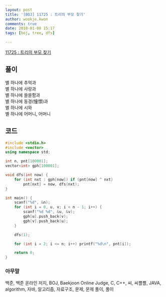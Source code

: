 ```yaml
---
layout: post
title: '[BOJ] 11725 : 트리의 부모 찾기'
author: wookje.kwon
comments: true
date: 2018-01-08 15:17
tags: [boj, tree, dfs]

---
```


[11725 : 트리의 부모 찾기](https://www.acmicpc.net/problem/11725)

## 풀이

별 하나에 추억과  
별 하나에 사랑과  
별 하나에 쓸쓸함과  
별 하나에 동경(憧憬)과  
별 하나에 시와  
별 하나에 어머니, 어머니  

## 코드

```cpp
#include <stdio.h>
#include <vector>
using namespace std;

int n, pnt[100001];
vector<int> gph[100001];

void dfs(int now) {
	for (int nxt : gph[now]) if (pnt[now] ^ nxt)
		pnt[nxt] = now, dfs(nxt);
}

int main() {
	scanf("%d", &n);
	for (int i = 0, u, v; i < n - 1; i++) {
		scanf("%d %d", &u, &v);
		gph[u].push_back(v);
		gph[v].push_back(u);
	}

	dfs(1);

	for (int i = 2; i <= n; i++) printf("%d\n", pnt[i]);

	return 0;
}
```

### 아무말  
백준, 백준 온라인 저지, BOJ, Baekjoon Online Judge, C, C++, 씨, 씨쁠쁠, JAVA, algorithm, 자바, 알고리즘, 자료구조, 문제, 문제 풀이, 풀이
